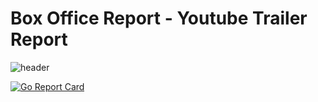 # Box Office Report - Youtube Trailer Report

![header](https://i.imgur.com/xYpjhdp.png)

[![Go Report Card](https://goreportcard.com/badge/github.com/kadekillary/box-office-report)](https://goreportcard.com/report/github.com/kadekillary/box-office-report)
